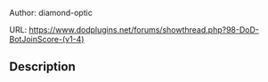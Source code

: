 Author: diamond-optic

URL: https://www.dodplugins.net/forums/showthread.php?98-DoD-BotJoinScore-(v1-4)

## Description

